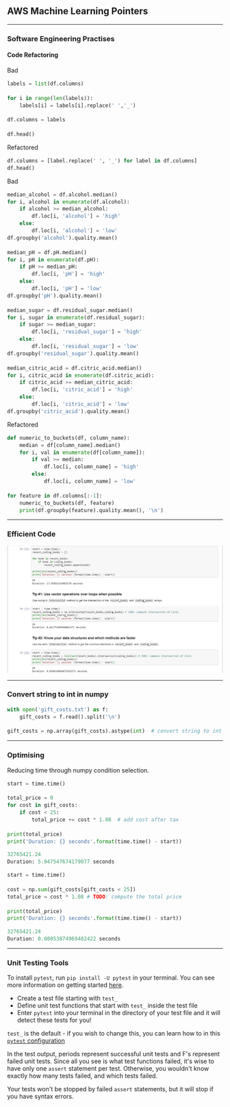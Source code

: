 ## AWS Machine Learning  Pointers

------

### Software Engineering Practises

#### Code Refactoring

Bad

```python
labels = list(df.columns)

for i in range(len(labels)):
    labels[i] = labels[i].replace(' ','_')

df.columns = labels

df.head()
```

Refactored

```python
df.columns = [label.replace(' ', '_') for label in df.columns]
df.head()
```

Bad

```python
median_alcohol = df.alcohol.median()
for i, alcohol in enumerate(df.alcohol):
    if alcohol >= median_alcohol:
        df.loc[i, 'alcohol'] = 'high'
    else:
        df.loc[i, 'alcohol'] = 'low'
df.groupby('alcohol').quality.mean()

median_pH = df.pH.median()
for i, pH in enumerate(df.pH):
    if pH >= median_pH:
        df.loc[i, 'pH'] = 'high'
    else:
        df.loc[i, 'pH'] = 'low'
df.groupby('pH').quality.mean()

median_sugar = df.residual_sugar.median()
for i, sugar in enumerate(df.residual_sugar):
    if sugar >= median_sugar:
        df.loc[i, 'residual_sugar'] = 'high'
    else:
        df.loc[i, 'residual_sugar'] = 'low'
df.groupby('residual_sugar').quality.mean()

median_citric_acid = df.citric_acid.median()
for i, citric_acid in enumerate(df.citric_acid):
    if citric_acid >= median_citric_acid:
        df.loc[i, 'citric_acid'] = 'high'
    else:
        df.loc[i, 'citric_acid'] = 'low'
df.groupby('citric_acid').quality.mean()
```

Refactored

```python
def numeric_to_buckets(df, column_name):
    median = df[column_name].median()
    for i, val in enumerate(df[column_name]):
        if val >= median:
            df.loc[i, column_name] = 'high'
        else:
            df.loc[i, column_name] = 'low' 
 
for feature in df.columns[:-1]:
    numeric_to_buckets(df, feature)
    print(df.groupby(feature).quality.mean(), '\n')
```

------

### Efficient Code

![Optimising](/Images/Optimising.jpg)

------

### Convert string to int in numpy

```python
with open('gift_costs.txt') as f:
    gift_costs = f.read().split('\n')
    
gift_costs = np.array(gift_costs).astype(int)  # convert string to int
```

------

### Optimising

Reducing time through numpy condition selection.

```python
start = time.time()

total_price = 0
for cost in gift_costs:
    if cost < 25:
        total_price += cost * 1.08  # add cost after tax

print(total_price)
print('Duration: {} seconds'.format(time.time() - start))
```

```python
32765421.24
Duration: 5.947547674179077 seconds
```

```python
start = time.time()

cost = np.sum(gift_costs[gift_costs < 25])
total_price = cost * 1.08 # TODO: compute the total price

print(total_price)
print('Duration: {} seconds'.format(time.time() - start))
```

```python
32765421.24
Duration: 0.08053874969482422 seconds
```

------

### Unit Testing Tools

To install `pytest`, run `pip install -U pytest` in your terminal. You can see more information on getting started [here](https://docs.pytest.org/en/latest/getting-started.html).

- Create a test file starting with `test_`
- Define unit test functions that start with `test_` inside the test file
- Enter `pytest` into your terminal in the directory of your test file and it will detect these tests for you!

`test_` is the default - if you wish to change this, you can learn how to in this [`pytest` configuration](https://docs.pytest.org/en/latest/customize.html)

In the test output, periods represent successful unit tests and F's represent failed unit tests. Since all you see is what test functions failed, it's wise to have only one `assert` statement per test. Otherwise, you wouldn't know exactly how many tests failed, and which tests failed.

Your tests won't be stopped by failed `assert` statements, but it will stop if you have syntax errors.